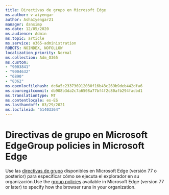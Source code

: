 ```yaml
---
title: Directivas de grupo en Microsoft Edge
ms.author: v-aiyengar
author: AshaIyengar21
manager: dansimp
ms.date: 12/05/2020
ms.audience: Admin
ms.topic: article
ms.service: o365-administration
ROBOTS: NOINDEX, NOFOLLOW
localization_priority: Normal
ms.collection: Adm_O365
ms.custom:
- "9003841"
- "9004632"
- "6890"
- "8362"
ms.openlocfilehash: dc6a5c233736912030f16b43c269b9deb442dfa6
ms.sourcegitcommit: db908b3da2c7a6508a77bf4f2c80afb294fadbd1
ms.translationtype: MT
ms.contentlocale: es-ES
ms.lasthandoff: 03/29/2021
ms.locfileid: "51403364"
---
```

# <a name="group-policies-in-microsoft-edge"></a><span data-ttu-id="2deb0-102">Directivas de grupo en Microsoft Edge</span><span class="sxs-lookup"><span data-stu-id="2deb0-102">Group policies in Microsoft Edge</span></span>

<span data-ttu-id="2deb0-103">Use las [directivas de grupo](https://go.microsoft.com/fwlink/?linkid=2134623) disponibles en Microsoft Edge (versión 77 o posterior) para especificar cómo se ejecuta el explorador en su organización.</span><span class="sxs-lookup"><span data-stu-id="2deb0-103">Use the [group policies](https://go.microsoft.com/fwlink/?linkid=2134623) available in Microsoft Edge (version 77 or later) to specify how the browser runs in your organization.</span></span>